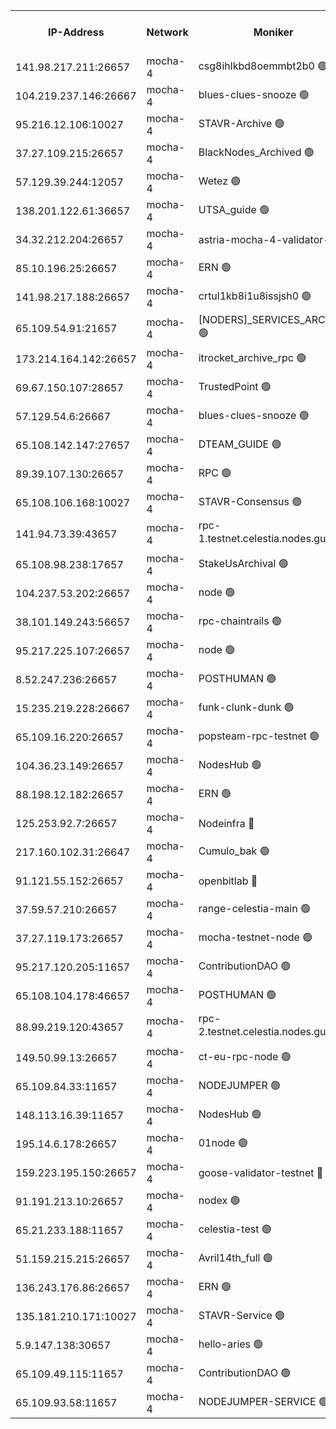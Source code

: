 


<table><tr><th>IP-Address</th><th>Network</th><th>Moniker</th><th>Latest Block Height</th><th>Earliest Block Height</th><th>Catching Up</th><th>Tx Index</th><th>Voting Power</th><th>Version</th><th>Scan Time</th></tr><tr><td>141.98.217.211:26657</td><td>mocha-4</td><td>csg8ihlkbd8oemmbt2b0 🟢</td><td>3042769</td><td>1</td><td>False</td><td>on</td><td>0</td><td>2.3.0</td><td>2024-11-01T05:26:38.292767673UTC</td></tr><tr><td>104.219.237.146:26667</td><td>mocha-4</td><td>blues-clues-snooze 🟢</td><td>3042769</td><td>1</td><td>False</td><td>off</td><td>0</td><td>2.2.0</td><td>2024-11-01T05:26:38.970322294UTC</td></tr><tr><td>95.216.12.106:10027</td><td>mocha-4</td><td>STAVR-Archive 🟢</td><td>3042769</td><td>1</td><td>False</td><td>on</td><td>0</td><td>2.3.1</td><td>2024-11-01T05:26:43.464523840UTC</td></tr><tr><td>37.27.109.215:26657</td><td>mocha-4</td><td>BlackNodes_Archived 🟢</td><td>3042770</td><td>1</td><td>False</td><td>off</td><td>0</td><td>2.3.1</td><td>2024-11-01T05:26:47.956967828UTC</td></tr><tr><td>57.129.39.244:12057</td><td>mocha-4</td><td>Wetez 🟢</td><td>3042770</td><td>1</td><td>False</td><td>off</td><td>0</td><td>2.3.0</td><td>2024-11-01T05:26:48.266113593UTC</td></tr><tr><td>138.201.122.61:36657</td><td>mocha-4</td><td>UTSA_guide 🟢</td><td>3042770</td><td>1</td><td>False</td><td>on</td><td>0</td><td>2.3.1</td><td>2024-11-01T05:26:50.613539681UTC</td></tr><tr><td>34.32.212.204:26657</td><td>mocha-4</td><td>astria-mocha-4-validator-1 🔴</td><td>3042770</td><td>1</td><td>False</td><td>on</td><td>10509044</td><td>2.3.1</td><td>2024-11-01T05:26:51.015109431UTC</td></tr><tr><td>85.10.196.25:26657</td><td>mocha-4</td><td>ERN 🟢</td><td>3042771</td><td>1</td><td>False</td><td>off</td><td>0</td><td>2.3.1</td><td>2024-11-01T05:26:59.628574451UTC</td></tr><tr><td>141.98.217.188:26657</td><td>mocha-4</td><td>crtul1kb8i1u8issjsh0 🟢</td><td>3042772</td><td>1</td><td>False</td><td>on</td><td>0</td><td>2.3.0</td><td>2024-11-01T05:27:12.730246760UTC</td></tr><tr><td>65.109.54.91:21657</td><td>mocha-4</td><td>[NODERS]_SERVICES_ARCHIVE 🟢</td><td>3042773</td><td>1</td><td>False</td><td>on</td><td>0</td><td>2.3.1</td><td>2024-11-01T05:27:32.650962432UTC</td></tr><tr><td>173.214.164.142:26657</td><td>mocha-4</td><td>itrocket_archive_rpc 🟢</td><td>3042775</td><td>1</td><td>False</td><td>on</td><td>0</td><td>2.3.1</td><td>2024-11-01T05:27:49.126175600UTC</td></tr><tr><td>69.67.150.107:28657</td><td>mocha-4</td><td>TrustedPoint 🟢</td><td>3042776</td><td>1</td><td>False</td><td>on</td><td>0</td><td>2.3.1</td><td>2024-11-01T05:28:06.620935727UTC</td></tr><tr><td>57.129.54.6:26667</td><td>mocha-4</td><td>blues-clues-snooze 🟢</td><td>3042776</td><td>1</td><td>False</td><td>off</td><td>0</td><td>2.2.0</td><td>2024-11-01T05:28:11.400579013UTC</td></tr><tr><td>65.108.142.147:27657</td><td>mocha-4</td><td>DTEAM_GUIDE 🟢</td><td>3042780</td><td>1</td><td>False</td><td>on</td><td>0</td><td>2.3.1</td><td>2024-11-01T05:28:48.522959908UTC</td></tr><tr><td>89.39.107.130:26657</td><td>mocha-4</td><td>RPC 🟢</td><td>3042780</td><td>1</td><td>False</td><td>on</td><td>0</td><td>2.3.1</td><td>2024-11-01T05:28:48.914873109UTC</td></tr><tr><td>65.108.106.168:10027</td><td>mocha-4</td><td>STAVR-Consensus 🟢</td><td>3042782</td><td>1</td><td>False</td><td>on</td><td>0</td><td>2.3.1</td><td>2024-11-01T05:29:17.523830402UTC</td></tr><tr><td>141.94.73.39:43657</td><td>mocha-4</td><td>rpc-1.testnet.celestia.nodes.guru 🟢</td><td>3042783</td><td>1</td><td>False</td><td>off</td><td>0</td><td>2.3.1</td><td>2024-11-01T05:29:35.459413338UTC</td></tr><tr><td>65.108.98.238:17657</td><td>mocha-4</td><td>StakeUsArchival 🟢</td><td>3042783</td><td>1</td><td>False</td><td>off</td><td>0</td><td>2.3.1</td><td>2024-11-01T05:29:35.861526108UTC</td></tr><tr><td>104.237.53.202:26657</td><td>mocha-4</td><td>node 🟢</td><td>3042783</td><td>1</td><td>False</td><td>on</td><td>0</td><td>2.3.1</td><td>2024-11-01T05:29:37.239739859UTC</td></tr><tr><td>38.101.149.243:56657</td><td>mocha-4</td><td>rpc-chaintrails 🟢</td><td>3042784</td><td>1</td><td>False</td><td>on</td><td>0</td><td>2.3.1</td><td>2024-11-01T05:29:42.592465492UTC</td></tr><tr><td>95.217.225.107:26657</td><td>mocha-4</td><td>node 🟢</td><td>3042784</td><td>1</td><td>False</td><td>on</td><td>0</td><td>2.3.1</td><td>2024-11-01T05:29:43.322522624UTC</td></tr><tr><td>8.52.247.236:26657</td><td>mocha-4</td><td>POSTHUMAN 🟢</td><td>3042784</td><td>1</td><td>False</td><td>on</td><td>0</td><td>2.3.1</td><td>2024-11-01T05:29:46.381555023UTC</td></tr><tr><td>15.235.219.228:26667</td><td>mocha-4</td><td>funk-clunk-dunk 🟢</td><td>3042785</td><td>1</td><td>False</td><td>off</td><td>0</td><td>2.2.0</td><td>2024-11-01T05:29:58.273725419UTC</td></tr><tr><td>65.109.16.220:26657</td><td>mocha-4</td><td>popsteam-rpc-testnet 🟢</td><td>3042786</td><td>1</td><td>False</td><td>on</td><td>0</td><td>2.3.1</td><td>2024-11-01T05:30:05.452334846UTC</td></tr><tr><td>104.36.23.149:26657</td><td>mocha-4</td><td>NodesHub 🟢</td><td>3042786</td><td>1</td><td>False</td><td>on</td><td>0</td><td>2.3.1</td><td>2024-11-01T05:30:11.863600027UTC</td></tr><tr><td>88.198.12.182:26657</td><td>mocha-4</td><td>ERN 🟢</td><td>3042787</td><td>1</td><td>False</td><td>off</td><td>0</td><td>2.2.0-arabica</td><td>2024-11-01T05:30:22.659376713UTC</td></tr><tr><td>125.253.92.7:26657</td><td>mocha-4</td><td>Nodeinfra 🔴</td><td>3042772</td><td>2070001</td><td>False</td><td>on</td><td>500001</td><td>2.3.1</td><td>2024-11-01T05:27:15.717303958UTC</td></tr><tr><td>217.160.102.31:26647</td><td>mocha-4</td><td>Cumulo_bak 🟢</td><td>3042781</td><td>2300001</td><td>False</td><td>on</td><td>0</td><td>2.3.1</td><td>2024-11-01T05:29:12.502087743UTC</td></tr><tr><td>91.121.55.152:26657</td><td>mocha-4</td><td>openbitlab 🔴</td><td>3042771</td><td>2533260</td><td>False</td><td>off</td><td>501058</td><td>2.3.1</td><td>2024-11-01T05:27:04.081816356UTC</td></tr><tr><td>37.59.57.210:26657</td><td>mocha-4</td><td>range-celestia-main 🟢</td><td>3042787</td><td>2589477</td><td>False</td><td>off</td><td>0</td><td>2.1.2</td><td>2024-11-01T05:30:25.094838237UTC</td></tr><tr><td>37.27.119.173:26657</td><td>mocha-4</td><td>mocha-testnet-node 🟢</td><td>3042782</td><td>2631379</td><td>False</td><td>on</td><td>0</td><td>2.3.0</td><td>2024-11-01T05:29:17.025890787UTC</td></tr><tr><td>95.217.120.205:11657</td><td>mocha-4</td><td>ContributionDAO 🟢</td><td>3042784</td><td>2723055</td><td>False</td><td>on</td><td>0</td><td>2.3.1</td><td>2024-11-01T05:29:41.743958896UTC</td></tr><tr><td>65.108.104.178:46657</td><td>mocha-4</td><td>POSTHUMAN 🟢</td><td>3042774</td><td>2818501</td><td>False</td><td>off</td><td>0</td><td>2.1.2</td><td>2024-11-01T05:27:37.145372938UTC</td></tr><tr><td>88.99.219.120:43657</td><td>mocha-4</td><td>rpc-2.testnet.celestia.nodes.guru 🟢</td><td>3042781</td><td>2866275</td><td>False</td><td>on</td><td>0</td><td>2.3.1</td><td>2024-11-01T05:29:12.005543374UTC</td></tr><tr><td>149.50.99.13:26657</td><td>mocha-4</td><td>ct-eu-rpc-node 🟢</td><td>3042784</td><td>2906501</td><td>False</td><td>on</td><td>0</td><td>2.3.0</td><td>2024-11-01T05:29:46.796495295UTC</td></tr><tr><td>65.109.84.33:11657</td><td>mocha-4</td><td>NODEJUMPER 🟢</td><td>3042784</td><td>2921400</td><td>False</td><td>off</td><td>0</td><td>2.2.0-arabica</td><td>2024-11-01T05:29:42.957030789UTC</td></tr><tr><td>148.113.16.39:11657</td><td>mocha-4</td><td>NodesHub 🟢</td><td>3042777</td><td>2921843</td><td>False</td><td>on</td><td>0</td><td>2.3.1</td><td>2024-11-01T05:28:16.363317427UTC</td></tr><tr><td>195.14.6.178:26657</td><td>mocha-4</td><td>01node 🟢</td><td>3042778</td><td>2943001</td><td>False</td><td>on</td><td>0</td><td>2.3.0</td><td>2024-11-01T05:28:35.311409356UTC</td></tr><tr><td>159.223.195.150:26657</td><td>mocha-4</td><td>goose-validator-testnet 🔴</td><td>3042786</td><td>2944088</td><td>False</td><td>on</td><td>4014</td><td>2.2.0-arabica</td><td>2024-11-01T05:30:08.787912704UTC</td></tr><tr><td>91.191.213.10:26657</td><td>mocha-4</td><td>nodex 🟢</td><td>3042774</td><td>2954501</td><td>False</td><td>on</td><td>0</td><td>2.3.1</td><td>2024-11-01T05:27:44.302046751UTC</td></tr><tr><td>65.21.233.188:11657</td><td>mocha-4</td><td>celestia-test 🟢</td><td>3042783</td><td>2987110</td><td>False</td><td>on</td><td>0</td><td>2.3.1</td><td>2024-11-01T05:29:35.130975299UTC</td></tr><tr><td>51.159.215.215:26657</td><td>mocha-4</td><td>Avril14th_full 🟢</td><td>3042779</td><td>3022001</td><td>False</td><td>on</td><td>0</td><td>2.3.1</td><td>2024-11-01T05:28:39.842754812UTC</td></tr><tr><td>136.243.176.86:26657</td><td>mocha-4</td><td>ERN 🟢</td><td>3042783</td><td>3035501</td><td>False</td><td>off</td><td>0</td><td>2.3.1</td><td>2024-11-01T05:29:36.201899961UTC</td></tr><tr><td>135.181.210.171:10027</td><td>mocha-4</td><td>STAVR-Service 🟢</td><td>3042783</td><td>3040501</td><td>False</td><td>on</td><td>0</td><td>2.3.1</td><td>2024-11-01T05:29:32.637367732UTC</td></tr><tr><td>5.9.147.138:30657</td><td>mocha-4</td><td>hello-aries 🟢</td><td>3042775</td><td>3041501</td><td>False</td><td>off</td><td>0</td><td>2.3.1</td><td>2024-11-01T05:27:55.611104674UTC</td></tr><tr><td>65.109.49.115:11657</td><td>mocha-4</td><td>ContributionDAO 🟢</td><td>3042776</td><td>3042329</td><td>False</td><td>off</td><td>0</td><td>2.3.1</td><td>2024-11-01T05:28:06.997273134UTC</td></tr><tr><td>65.109.93.58:11657</td><td>mocha-4</td><td>NODEJUMPER-SERVICE 🟢</td><td>3042788</td><td>3042400</td><td>False</td><td>off</td><td>0</td><td>2.2.0-arabica</td><td>2024-11-01T05:30:31.940813045UTC</td></tr></table>